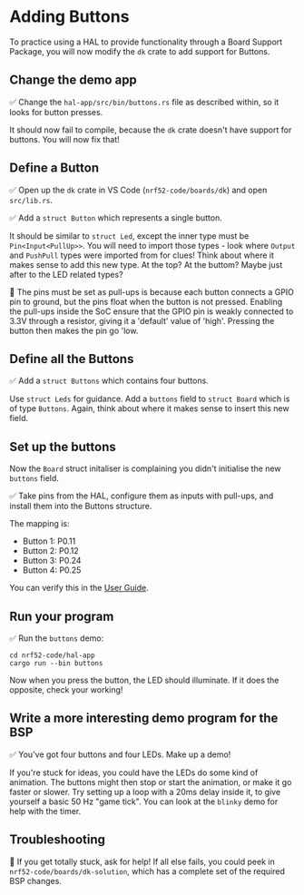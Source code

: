 # Adding Buttons

To practice using a HAL to provide functionality through a Board Support Package, you will now modify the `dk` crate to add support for Buttons.

## Change the demo app

✅ Change the `hal-app/src/bin/buttons.rs` file as described within, so it looks for button presses.

It should now fail to compile, because the `dk` crate doesn't have support for buttons. You will now fix that!

## Define a Button

✅ Open up the `dk` crate in VS Code (`nrf52-code/boards/dk`) and open `src/lib.rs`.

✅ Add a `struct Button` which represents a single button.

It should be similar to `struct Led`, except the inner type must be `Pin<Input<PullUp>>`. You will need to import those types - look where `Output` and `PushPull` types were imported from for clues! Think about where it makes sense to add this new type. At the top? At the buttom? Maybe just after to the LED related types?

🔎 The pins must be set as pull-ups is because each button connects a GPIO pin to ground, but the pins float when the button is not pressed. Enabling the pull-ups inside the SoC ensure that the GPIO pin is weakly connected to 3.3V through a resistor, giving it a 'default' value of 'high'. Pressing the button then makes the pin go 'low.

## Define all the Buttons

✅ Add a `struct Buttons` which contains four buttons.

Use `struct Leds` for guidance. Add a `buttons` field to `struct Board` which is of type `Buttons`. Again, think about where it makes sense to insert this new field.

## Set up the buttons

Now the `Board` struct initaliser is complaining you didn't initialise the new `buttons` field.

✅ Take pins from the HAL, configure them as inputs with pull-ups, and install them into the Buttons structure.

The mapping is:

* Button 1: P0.11
* Button 2: P0.12
* Button 3: P0.24
* Button 4: P0.25

You can verify this in the [User Guide](https://docs.nordicsemi.com/bundle/ug_nrf52840_dk/page/UG/dk/intro.html).

## Run your program

✅ Run the `buttons` demo:

```console
cd nrf52-code/hal-app
cargo run --bin buttons
```

Now when you press the button, the LED should illuminate. If it does the opposite, check your working!

## Write a more interesting demo program for the BSP

✅ You've got four buttons and four LEDs. Make up a demo!

If you're stuck for ideas, you could have the LEDs do some kind of animation. The buttons might then stop or start the animation, or make it go faster or slower. Try setting up a loop with a 20ms delay inside it, to give yourself a basic 50 Hz "game tick". You can look at the `blinky` demo for help with the timer.

## Troubleshooting

🔎 If you get totally stuck, ask for help! If all else fails, you could peek in `nrf52-code/boards/dk-solution`, which has a complete set of the required BSP changes.
